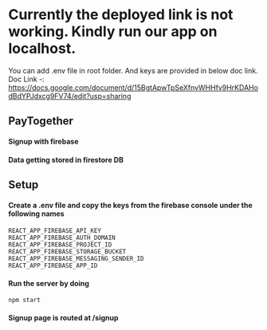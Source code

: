 # Currently the deployed link is not working. Kindly run our app on localhost. 
You can add .env file in root folder. And keys are provided in below doc link.
Doc Link -: https://docs.google.com/document/d/15BgtApwTpSeXfnyWHHfv9HrKDAHodBdYPJdxcg9FV74/edit?usp=sharing

## PayTogether
#### Signup with firebase
#### Data getting stored in firestore DB

## Setup
#### Create a .env file and copy the keys from the firebase console under the following names
####
```
REACT_APP_FIREBASE_API_KEY
REACT_APP_FIREBASE_AUTH_DOMAIN
REACT_APP_FIREBASE_PROJECT_ID
REACT_APP_FIREBASE_STORAGE_BUCKET
REACT_APP_FIREBASE_MESSAGING_SENDER_ID
REACT_APP_FIREBASE_APP_ID
```
#### Run the server by doing 
```
npm start
```
#### Signup page is routed at /signup
